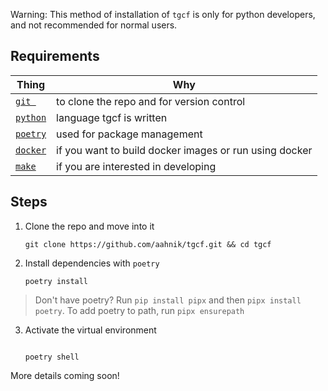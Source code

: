 Warning: This method of installation of `tgcf` is only for python developers, and not recommended for normal users.

## Requirements

| Thing                                        | Why                                                    |
| -------------------------------------------- | ------------------------------------------------------ |
| [`git `](https://git-scm.com/)               | to clone the repo and for version control              |
| [`python`](https://www.python.org/)          | language tgcf is written                               |
| [`poetry`](https://python-poetry.org/)       | used for package management                            |
| [`docker`](https://www.docker.com/)          | if you want to build docker images or run using docker |
| [`make`](https://www.gnu.org/software/make/) | if you are interested in developing                    |




## Steps

1. Clone the repo and move into it
   ```shell
   git clone https://github.com/aahnik/tgcf.git && cd tgcf
   ```

2. Install dependencies with `poetry`
   ```shell
   poetry install
   ```
  > Don't have poetry? Run `pip install pipx` and then `pipx install poetry`. To add poetry to path, run `pipx ensurepath`

3. Activate the virtual environment
   ```shell

   poetry shell
   ```

More details coming soon!



